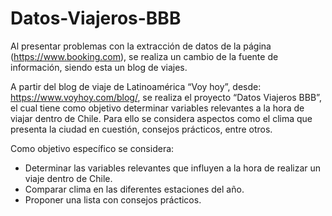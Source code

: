 # Datos-Viajeros-BBB

Al presentar problemas con la extracción de datos de la página (https://www.booking.com), se realiza un cambio de la fuente de información, siendo esta un blog de viajes.

A partir del blog de viaje de Latinoamérica “Voy hoy”, desde: https://www.voyhoy.com/blog/, se realiza el proyecto “Datos Viajeros BBB”, el cual tiene como objetivo determinar variables relevantes a la hora de viajar dentro de Chile. Para ello se considera aspectos como el clima que presenta la ciudad en cuestión, consejos prácticos, entre otros.

Como objetivo específico se considera:
- Determinar las variables relevantes que influyen a la hora de realizar un viaje dentro de Chile.
- Comparar clima en las diferentes estaciones del año.
- Proponer una lista con consejos prácticos.
